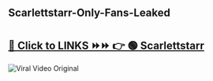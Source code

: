 
 ## Scarlettstarr-Only-Fans-Leaked

# <h2><a href="https://clipsfans.com/Scarlettstarr&ref=git">🔗 Click to LINKS ⏩⏩ 👉 🟢 Scarlettstarr </a></h2>

<a href="https://clipsfans.com/Scarlettstarr&ref=git" rel="nofollow" data-target="animated-image.originalLink"><img src="https://i.ibb.co.com/xMMVF88/686577567.gif" alt="Viral Video Original" style="max-width: 100%; display: inline-block;" data-target="animated-image.originalImage"></a>
